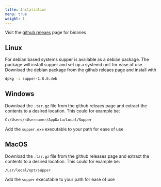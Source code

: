 ```yaml
---
title: Installation
menu: true
weight: 1
---
```


 Visit the [github releaes](https://github.com/tympanix/supper/releases) page for binaries

## Linux
For debian based systems supper is available as a debian package. The package will install supper and set up a systemd unit for ease of use. Download the debian package from the github releaes page and install with

```bash
dpkg -i supper-1.0.0.deb
```

## Windows
Download the `.tar.gz` file from the github releaes page and extract the contents to a desired location. This could for example be:

```bash
C:/Users/<Username>/AppData/Local/Supper
```

Add the `supper.exe` executable to your path for ease of use

## MacOS
Download the `.tar.gz` file from the github releases page and extract the contents to a desired location. This could for example be:

```bash
/usr/local/opt/supper
```

Add the `supper` executable to your path for ease of use
